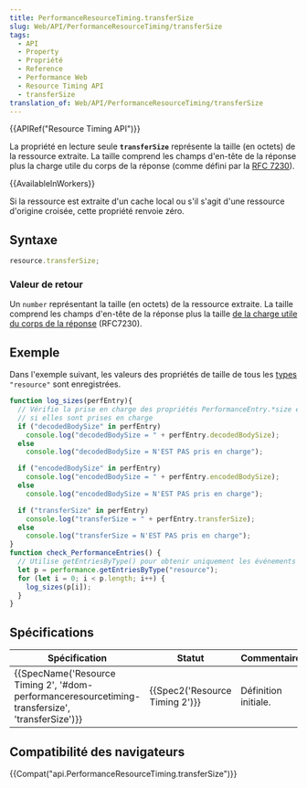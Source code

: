 ```yaml
---
title: PerformanceResourceTiming.transferSize
slug: Web/API/PerformanceResourceTiming/transferSize
tags:
  - API
  - Property
  - Propriété
  - Reference
  - Performance Web
  - Resource Timing API
  - transferSize
translation_of: Web/API/PerformanceResourceTiming/transferSize
---
```

{{APIRef("Resource Timing API")}}

La propriété en lecture seule **`transferSize`** représente la taille (en octets) de la ressource extraite. La taille comprend les champs d'en-tête de la réponse plus la charge utile du corps de la réponse (comme défini par la [RFC 7230](https://httpwg.github.io/specs/rfc7230.html#message.body)).

{{AvailableInWorkers}}

Si la ressource est extraite d'un cache local ou s'il s'agit d'une ressource d'origine croisée, cette propriété renvoie zéro.

## Syntaxe

```js
resource.transferSize;
```

### Valeur de retour

Un `number` représentant la taille (en octets) de la ressource extraite. La taille comprend les champs d'en-tête de la réponse plus la taille [de la charge utile du corps de la réponse](https://httpwg.github.io/specs/rfc7230.html#message.body) (RFC7230).

## Exemple

Dans l'exemple suivant, les valeurs des propriétés de taille de tous les [types](/fr/docs/Web/API/PerformanceEntry/entryType) `"resource"` sont enregistrées.

```js
function log_sizes(perfEntry){
  // Vérifie la prise en charge des propriétés PerformanceEntry.*size et imprime leurs valeurs
  // si elles sont prises en charge
  if ("decodedBodySize" in perfEntry)
    console.log("decodedBodySize = " + perfEntry.decodedBodySize);
  else
    console.log("decodedBodySize = N'EST PAS pris en charge");

  if ("encodedBodySize" in perfEntry)
    console.log("encodedBodySize = " + perfEntry.encodedBodySize);
  else
    console.log("encodedBodySize = N'EST PAS pris en charge");

  if ("transferSize" in perfEntry)
    console.log("transferSize = " + perfEntry.transferSize);
  else
    console.log("transferSize = N'EST PAS pris en charge");
}
function check_PerformanceEntries() {
  // Utilise getEntriesByType() pour obtenir uniquement les événements "resource"
  let p = performance.getEntriesByType("resource");
  for (let i = 0; i < p.length; i++) {
    log_sizes(p[i]);
  }
}
```

## Spécifications

| Spécification                                                                                                                                | Statut                                   | Commentaire          |
| -------------------------------------------------------------------------------------------------------------------------------------------- | ---------------------------------------- | -------------------- |
| {{SpecName('Resource Timing 2', '#dom-performanceresourcetiming-transfersize', 'transferSize')}} | {{Spec2('Resource Timing 2')}} | Définition initiale. |

## Compatibilité des navigateurs

{{Compat("api.PerformanceResourceTiming.transferSize")}}
